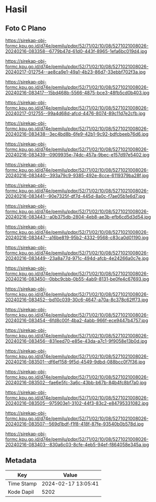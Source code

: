 # Hasil

## Foto C Plano

https://sirekap-obj-formc.kpu.go.id/d74e/pemilu/pdpr/52/71/02/10/08/5271021008026-20240216-083358--6779b47d-61d0-443f-8965-1efa6bc019d4.jpg

https://sirekap-obj-formc.kpu.go.id/d74e/pemilu/pdpr/52/71/02/10/08/5271021008026-20240217-012754--ae8ca9e1-49a1-4b23-86d7-33ebbf702f3a.jpg

https://sirekap-obj-formc.kpu.go.id/d74e/pemilu/pdpr/52/71/02/10/08/5271021008026-20240216-083417--15bd468b-5566-4875-bce3-48fb5cd0b403.jpg

https://sirekap-obj-formc.kpu.go.id/d74e/pemilu/pdpr/52/71/02/10/08/5271021008026-20240217-012755--99a4d68d-afcd-4476-8074-89c11d7e2cfb.jpg

https://sirekap-obj-formc.kpu.go.id/d74e/pemilu/pdpr/52/71/02/10/08/5271021008026-20240216-083438--3ec4bd8b-6fe9-42b1-9c92-bdfcbeeb76d6.jpg

https://sirekap-obj-formc.kpu.go.id/d74e/pemilu/pdpr/52/71/02/10/08/5271021008026-20240216-083439--0909935e-74dc-457a-9bec-e157d97e5402.jpg

https://sirekap-obj-formc.kpu.go.id/d74e/pemilu/pdpr/52/71/02/10/08/5271021008026-20240216-083440--393a79c9-9385-492e-8cce-6119379ba28f.jpg

https://sirekap-obj-formc.kpu.go.id/d74e/pemilu/pdpr/52/71/02/10/08/5271021008026-20240216-083441--90e7325f-df7d-445d-8a0c-f7ae05b1e6d7.jpg

https://sirekap-obj-formc.kpu.go.id/d74e/pemilu/pdpr/52/71/02/10/08/5271021008026-20240216-083443--a0b375db-2804-4eb8-ae3b-efb6cd5d3d54.jpg

https://sirekap-obj-formc.kpu.go.id/d74e/pemilu/pdpr/52/71/02/10/08/5271021008026-20240216-083447--a16be819-95b2-4332-9568-c83ca0d01190.jpg

https://sirekap-obj-formc.kpu.go.id/d74e/pemilu/pdpr/52/71/02/10/08/5271021008026-20240216-083449--23a8a77d-971c-494d-afcb-4e24266a0c7e.jpg

https://sirekap-obj-formc.kpu.go.id/d74e/pemilu/pdpr/52/71/02/10/08/5271021008026-20240216-083450--0bbc9cbb-0b55-4ab9-8131-be0fe4c67693.jpg

https://sirekap-obj-formc.kpu.go.id/d74e/pemilu/pdpr/52/71/02/10/08/5271021008026-20240216-083452--bd10c039-30c6-4647-a70a-8c378c62ff73.jpg

https://sirekap-obj-formc.kpu.go.id/d74e/pemilu/pdpr/52/71/02/10/08/5271021008026-20240216-083454--6fd8c00f-4ba2-4abb-966f-ece9447b4757.jpg

https://sirekap-obj-formc.kpu.go.id/d74e/pemilu/pdpr/52/71/02/10/08/5271021008026-20240216-083456--831eed70-e85e-43da-a7c1-9f9058e13b0d.jpg

https://sirekap-obj-formc.kpu.go.id/d74e/pemilu/pdpr/52/71/02/10/08/5271021008026-20240216-083501--df6ef158-9f5d-4549-9dbd-088bcc0f7f36.jpg

https://sirekap-obj-formc.kpu.go.id/d74e/pemilu/pdpr/52/71/02/10/08/5271021008026-20240216-083502--fae6e5fc-3a6c-43bb-b67b-84b4fc8bf7a0.jpg

https://sirekap-obj-formc.kpu.go.id/d74e/pemilu/pdpr/52/71/02/10/08/5271021008026-20240216-083505--975903e1-3102-44f3-83c2-e84795331082.jpg

https://sirekap-obj-formc.kpu.go.id/d74e/pemilu/pdpr/52/71/02/10/08/5271021008026-20240216-083507--569d1bdf-f1f8-418f-87fe-93540b0b578d.jpg

https://sirekap-obj-formc.kpu.go.id/d74e/pemilu/pdpr/52/71/02/10/08/5271021008026-20240216-083403--830a6c03-8cfe-4eb5-94ef-f864058e345a.jpg


## Metadata

| Key        | Value               |
| ---------- | ------------------- |
| Time Stamp | 2024-02-17 13:05:41 |
| Kode Dapil | 5202                |



